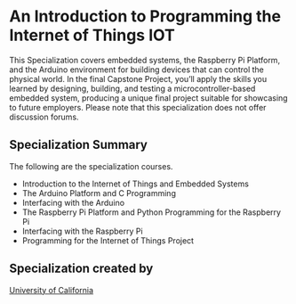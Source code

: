 # An Introduction to Programming the Internet of Things IOT

This Specialization covers embedded systems, the Raspberry Pi Platform, and the Arduino environment for building devices that can control the physical world. In the final Capstone Project, you’ll apply the skills you learned by designing, building, and testing a microcontroller-based embedded system, producing a unique final project suitable for showcasing to future employers. Please note that this specialization does not offer discussion forums.

## Specialization Summary

The following are the specialization courses.

* Introduction to the Internet of Things and Embedded Systems
* The Arduino Platform and C Programming
* Interfacing with the Arduino
* The Raspberry Pi Platform and Python Programming for the Raspberry Pi
* Interfacing with the Raspberry Pi
* Programming for the Internet of Things Project

## Specialization created by

[University of California](https://user-images.githubusercontent.com/63115543/95000808-ac0b1d00-0589-11eb-9dfe-f6c8b438cfc2.png)
